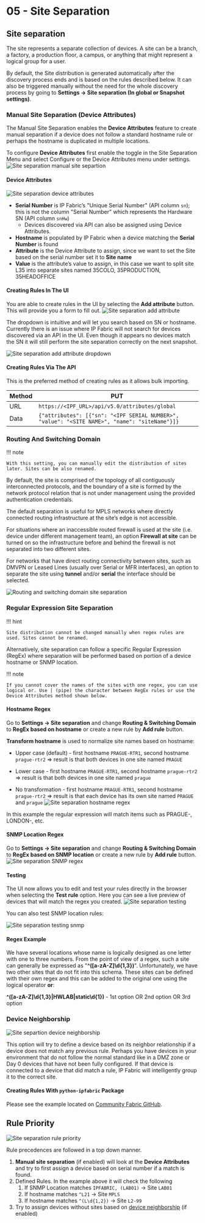 # 05 - Site Separation

## Site separation

The site represents a separate collection of devices. A site can be a branch, a factory, a production floor, a campus, or anything that might represent a logical group for a user.

By default, the Site distribution is generated automatically after the discovery process ends and is based on the rules described below. It can also be triggered manually without the need for the whole discovery process by going to **Settings → Site separation (In global or Snapshot settings)**.

### Manual Site Separation (Device Attributes)

The Manual Site Separation enables the **Device Attributes** feature to create manual separation if a device does not follow a standard hostname rule or perhaps the hostname is duplicated in multiple locations.

To configure **Device Attributes** first enable the toggle in the Site Separation Menu and select Configure or the Device Attributes menu under settings.
![Site separation manual site separtion](site_separation_manual_site_separation.png)

#### Device Attributes

![Site separation device attributes](site_separation_device_attributes.png)

- **Serial Number** is IP Fabric’s "Unique Serial Number" (API column `sn`); this is not the column "Serial Number" which represents the Hardware SN (API column `snHw`)
  - Devices discovered via API can also be assigned using Device Attributes.
- **Hostname** is populated by IP Fabric when a device matching the **Serial Number** is found
- **Attribute** is the Device Attribute to assign, since we want to set the Site based on the serial number set it to **Site name**
- **Value** is the attribute’s value to assign, in this case we want to split site L35 into separate sites named 35COLO, 35PRODUCTION, 35HEADOFFICE

#### Creating Rules In The UI

You are able to create rules in the UI by selecting the **Add attribute** button. This will provide you a form to fill out.
![Site separation add attribute](site_separation_add_attribute.png)

The dropdown is intuitive and will let you search based on SN or hostname. Currently there is an issue where IP Fabric will not search for devices discovered via an API in the UI. Even though it appears no devices match the SN it will still perform the site separation correctly on the next snapshot.

![Site separation add attribute dropdown](site_separation_add_attribute_dropdown.png)

#### Creating Rules Via The API

This is the preferred method of creating rules as it allows bulk importing.

| Method | PUT                                                                                           |
| ------ | --------------------------------------------------------------------------------------------- |
| URL    | `https://<IPF_URL>/api/v5.0/attributes/global`                                                |
| Data   | `{"attributes": [{"sn": "<IPF SERIAL NUMBER>", "value": "<SITE NAME>", "name": "siteName"}]}` |

### Routing And Switching Domain

!!! note

    With this setting, you can manually edit the distribution of sites later. Sites can be also renamed.

By default, the site is comprised of the topology of all contiguously interconnected protocols, and the boundary of a site is formed by the network protocol relation that is not under management using the provided authentication credentials.

The default separation is useful for MPLS networks where directly connected routing infrastructure at the site’s edge is not accessible.

For situations where an inaccessible routed firewall is used at the site (i.e. device under different management team), an option **Firewall at site** can be turned on so the infrastructure before and behind the firewall is not separated into two different sites.

For networks that have direct routing connectivity between sites, such as DMVPN or Leased Lines (usually over Serial or MFR interfaces), an option to separate the site using **tunnel** and/or **serial** the interface should be selected.

![Routing and switching domain site separation](routing_and_switching.png)

### Regular Expression Site Separation

!!! hint

    Site distribution cannot be changed manually when regex rules are used. Sites cannot be renamed.

Alternatively, site separation can follow a specific Regular Expression (RegEx) where separation will be performed based on portion of a device hostname or SNMP location.

!!! note

    If you cannot cover the names of the sites with one regex, you can use logical or. Use | (pipe) the character between RegEx rules or use the Device Attributes method shown below.

#### Hostname Regex

Go to **Settings → Site separation** and change **Routing & Switching Domain** to **RegEx based on hostname** or create a new rule by **Add rule** button.

**Transform hostname** is used to normalize site names based on hostname:

- Upper case (default) - first hostname `PRAGUE-RTR1`, second hostname `prague-rtr2` => result is that both devices in one site named `PRAGUE`

- Lower case - first hostname `PRAGUE-RTR1`, second hostname `prague-rtr2` => result is that both devices in one site named `prague`

- No transformation - first hostname `PRAGUE-RTR1`, second hostname `prague-rtr2` => result is that each device has its own site named `PRAGUE` and `prague`
  ![Site separation hostname regex](site_separation_hostname_regex.png)

In this example the regular expression will match items such as PRAGUE-, LONDON-, etc.

#### SNMP Location Regex

Go to **Settings → Site separation** and change **Routing & Switching Domain** to **RegEx based on SNMP location** or create a new rule by **Add rule** button.
![Site separation SNMP regex](site_separation_snmp_regex.png)

#### Testing

The UI now allows you to edit and test your rules directly in the browser when selecting the **Test rule** option. Here you can see a live preview of devices that will match the regex you created.
![Site separation testing](site_separation_testing.png)

You can also test SNMP location rules:

![Site separation testing snmp](site_separation_testing_snmp.png)

#### Regex Example

We have several locations whose name is logically designed as one letter with one to three numbers. From the point of view of a regex, such a site can generally be expressed as "**^([a-zA-Z]\d{1,3})**". Unfortunately, we have two other sites that do not fit into this schema. These sites can be defined with their own regex and this can be added to the original one using the logical operator **or**:

**^([a-zA-Z]\d{1,3}|HWLAB|static\d{1})** - 1st option OR 2nd option OR 3rd option

### Device Neighborship

![Site separtion device neighborship](site_separation_device_neighborship.png)

This option will try to define a device based on its neighbor relationship if a device does not match any previous rule. Perhaps you have devices in your environment that do not follow the normal standard like in a DMZ zone or Day 0 devices that have not been fully configured. If that device is connected to a device that did match a rule, IP Fabric will intelligently group it to the correct site.

#### Creating Rules With `python-ipfabric` Package

Please see the example located on [Community Fabric GitHub](https://github.com/community-fabric/python-ipfabric/blob/main/examples/settings/attributes.py).

## Rule Priority

![Site separation rule priority](site_separation_rule_priority.png)

Rule precedences are followed in a top down manner.

1. **Manual site separation** (if enabled) will look at the **Device Attributes** and try to first assign a device based on serial number if a match is found.
2. Defined Rules. In the example above it will check the following
   1. If SNMP Location matches `IPFABRIC, (LAB01)` → Site `LAB01`
   2. If hostname matches `^L21` → Site `MPLS`
   3. If hostname matches `^(L\d{1,2})` → Site `L2-99`
3. Try to assign devices without sites based on [device neighborship](../../../IP_Fabric_Settings/site_separation.md) (if enabled)
